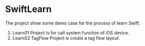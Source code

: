 # SwiftLearn
The project show some demo case for the process of learn Swift.

1. Learn01 Project is for call system function of iOS device.
2. Learn02 TagFlow Project is create a tag flow layout.
